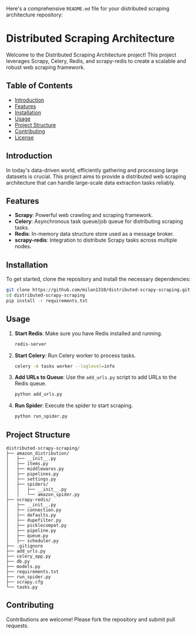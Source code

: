 Here's a comprehensive `README.md` file for your distributed scraping architecture repository:

# Distributed Scraping Architecture

Welcome to the Distributed Scraping Architecture project! This project leverages Scrapy, Celery, Redis, and scrapy-redis to create a scalable and robust web scraping framework.

## Table of Contents
- [Introduction](#introduction)
- [Features](#features)
- [Installation](#installation)
- [Usage](#usage)
- [Project Structure](#project-structure)
- [Contributing](#contributing)
- [License](#license)

## Introduction
In today's data-driven world, efficiently gathering and processing large datasets is crucial. This project aims to provide a distributed web scraping architecture that can handle large-scale data extraction tasks reliably.

## Features
- **Scrapy**: Powerful web crawling and scraping framework.
- **Celery**: Asynchronous task queue/job queue for distributing scraping tasks.
- **Redis**: In-memory data structure store used as a message broker.
- **scrapy-redis**: Integration to distribute Scrapy tasks across multiple nodes.

## Installation
To get started, clone the repository and install the necessary dependencies:

```bash
git clone https://github.com/milan1310/distributed-scrapy-scraping.git
cd distributed-scrapy-scraping
pip install -r requirements.txt
```

## Usage
1. **Start Redis**: Make sure you have Redis installed and running.
   ```bash
   redis-server
   ```
2. **Start Celery**: Run Celery worker to process tasks.
   ```bash
   celery -A tasks worker --loglevel=info
   ```
3. **Add URLs to Queue**: Use the `add_urls.py` script to add URLs to the Redis queue.
   ```bash
   python add_urls.py
   ```
4. **Run Spider**: Execute the spider to start scraping.
   ```bash
   python run_spider.py
   ```

## Project Structure
```
distributed-scrapy-scraping/
├── amazon_distribution/
│   ├── __init__.py
│   ├── items.py
│   ├── middlewares.py
│   ├── pipelines.py
│   ├── settings.py
│   ├── spiders/
│   │   ├── __init__.py
│   │   └── amazon_spider.py
├── scrapy-redis/
│   ├── __init__.py
│   ├── connection.py
│   ├── defaults.py
│   ├── dupefilter.py
│   ├── picklecompat.py
│   ├── pipeline.py
│   ├── queue.py
│   ├── scheduler.py
├── .gitignore
├── add_urls.py
├── celery_app.py
├── db.py
├── models.py
├── requirements.txt
├── run_spider.py
├── scrapy.cfg
└── tasks.py
```

## Contributing
Contributions are welcome! Please fork the repository and submit pull requests.
